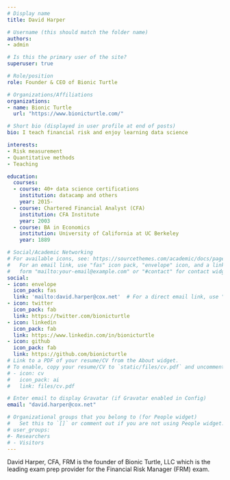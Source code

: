 ```yaml
---
# Display name
title: David Harper

# Username (this should match the folder name)
authors:
- admin

# Is this the primary user of the site?
superuser: true

# Role/position
role: Founder & CEO of Bionic Turtle

# Organizations/Affiliations
organizations:
- name: Bionic Turtle
  url: "https://www.bionicturtle.com/"

# Short bio (displayed in user profile at end of posts)
bio: I teach financial risk and enjoy learning data science

interests:
- Risk measurement
- Quantitative methods
- Teaching

education:
  courses:
  - course: 40+ data science certifications
    institution: datacamp and others
    year: 2015-
  - course: Chartered Financial Analyst (CFA)
    institution: CFA Institute
    year: 2003
  - course: BA in Economics
    institution: University of California at UC Berkeley
    year: 1889

# Social/Academic Networking
# For available icons, see: https://sourcethemes.com/academic/docs/page-builder/#icons
#   For an email link, use "fas" icon pack, "envelope" icon, and a link in the
#   form "mailto:your-email@example.com" or "#contact" for contact widget.
social:
- icon: envelope
  icon_pack: fas
  link: 'mailto:david.harper@cox.net'  # For a direct email link, use "mailto:test@example.org".
- icon: twitter
  icon_pack: fab
  link: https://twitter.com/bionicturtle
- icon: linkedin
  icon_pack: fab
  link: https://www.linkedin.com/in/bionicturtle
- icon: github
  icon_pack: fab
  link: https://github.com/bionicturtle
# Link to a PDF of your resume/CV from the About widget.
# To enable, copy your resume/CV to `static/files/cv.pdf` and uncomment the lines below.
# - icon: cv
#   icon_pack: ai
#   link: files/cv.pdf

# Enter email to display Gravatar (if Gravatar enabled in Config)
email: "david.harper@cox.net"

# Organizational groups that you belong to (for People widget)
#   Set this to `[]` or comment out if you are not using People widget.
# user_groups:
#- Researchers
# - Visitors
---
```


David Harper, CFA, FRM is the founder of Bionic Turtle, LLC which is the leading exam prep provider for the Financial Risk Manager (FRM) exam. 

